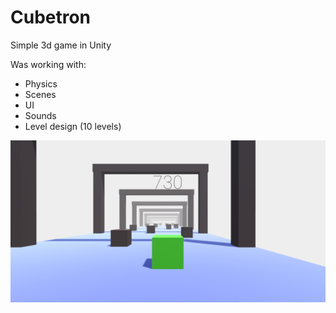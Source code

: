 # Cubetron
Simple 3d game in Unity

Was working with:
- Physics
- Scenes
- UI
- Sounds
- Level design (10 levels)

![Game screenshot](Screenshots/Screenshot_01.png)
